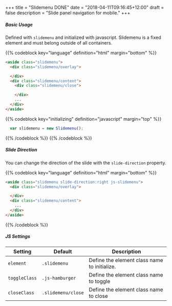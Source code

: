 +++
title = "Slidemenu DONE"
date = "2018-04-11T09:16:45+12:00"
draft = false
description = "Slide panel navigation for mobile."
+++

##### Basic Usage

Defined with `slidemenu` and initialized with javascript. Slidemenu is a fixed element and must belong outside of all containers.

{{% codeblock key="language" definition="html" margin="bottom" %}}
  ```html
  <aside class="slidemenu">
    <div class="slidemenu/overlay">

    </div>
    <div class="slidemenu/content">
      <div class="slidemenu/close">

      </div>
      ...
    </div>
  </aside>
  ```
  {{% codeblock key="initializing" definition="javascript" margin="top" %}}
  ```javascript
    var slidemenu = new Slidemenu();
  ```
  {{% /codeblock %}}
{{% /codeblock %}}

##### Slide Direction

You can change the direction of the slide with the `slide-direction` property.

{{% codeblock key="language" definition="html" margin="bottom" %}}
  ```html
  <aside class="slidemenu slide-direction:right js-slidemenu">
    <div class="slidemenu/overlay">

    </div>
    <div class="slidemenu/content">
      ...
    </div>
  </aside>
  ```
{{% /codeblock %}}

##### JS Settings

<table class="table width:100% ">
  <thead>
    <tr>
      <th>
        <strong>Setting</strong>
      </th>
      <th>
        <strong>Default</strong>
      </th>
      <th>
        <strong>Description</strong>
      </th>
    </tr>
  </thead>
  <tbody>
    <tr>
      <td data-label="Setting">
        <code>element</code>
      </td>
      <td data-label="Default">
        <code>.slidemenu</code>
      </td>
      <td data-label="Description">
        Define the element class name to initialize.
      </td>
    </tr>
    <tr>
      <td data-label="Setting">
        <code>toggleClass</code>
      </td>
      <td data-label="Default">
        <code>.js-hamburger</code>
      </td>
      <td data-label="Description">
        Define the element class name to toggle
      </td>
    </tr>
    <tr>
      <td data-label="Setting">
        <code>closeClass</code>
      </td>
      <td data-label="Default">
        <code>.slidemenu/close</code>
      </td>
      <td data-label="Description">
        Define the element class name to close
      </td>
    </tr>
  </tbody>
</table>
